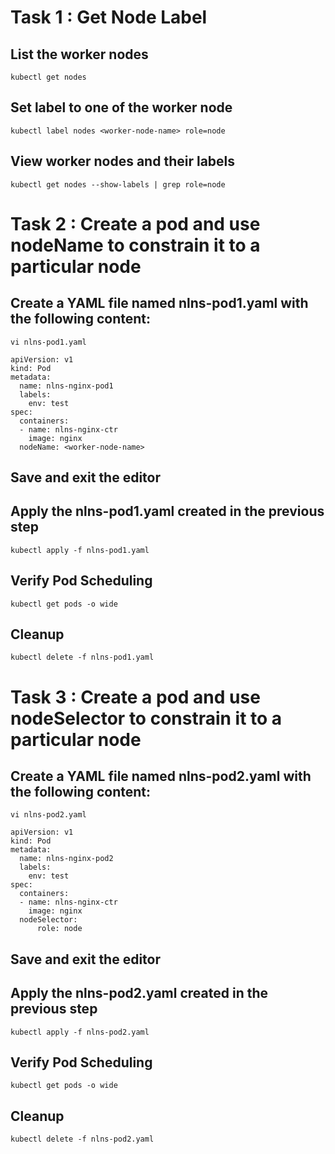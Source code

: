 # Task 1 : Get Node Label 
## List the worker nodes 
```
kubectl get nodes
```
## Set label to one of the worker node 
```
kubectl label nodes <worker-node-name> role=node
```
## View worker nodes and their labels
```
kubectl get nodes --show-labels | grep role=node
```
# Task 2 : Create a pod and use nodeName to constrain it to a particular node
## Create a YAML file named nlns-pod1.yaml with the following content:
```
vi nlns-pod1.yaml
```
```
apiVersion: v1
kind: Pod
metadata:
  name: nlns-nginx-pod1
  labels:
    env: test
spec:
  containers:
  - name: nlns-nginx-ctr
    image: nginx
  nodeName: <worker-node-name>
```
## Save and exit the editor
## Apply the nlns-pod1.yaml created in the previous step
```
kubectl apply -f nlns-pod1.yaml
```
## Verify Pod Scheduling
```
kubectl get pods -o wide
```
## Cleanup
```
kubectl delete -f nlns-pod1.yaml
```
# Task 3 : Create a pod and use nodeSelector to constrain it to a particular node
## Create a YAML file named nlns-pod2.yaml with the following content:

```
vi nlns-pod2.yaml
```
```
apiVersion: v1
kind: Pod
metadata:
  name: nlns-nginx-pod2
  labels:
    env: test
spec:
  containers:
  - name: nlns-nginx-ctr
    image: nginx
  nodeSelector:
      role: node
```
## Save and exit the editor
## Apply the nlns-pod2.yaml created in the previous step
```
kubectl apply -f nlns-pod2.yaml
```
## Verify Pod Scheduling
```
kubectl get pods -o wide
```
## Cleanup
```
kubectl delete -f nlns-pod2.yaml
```


